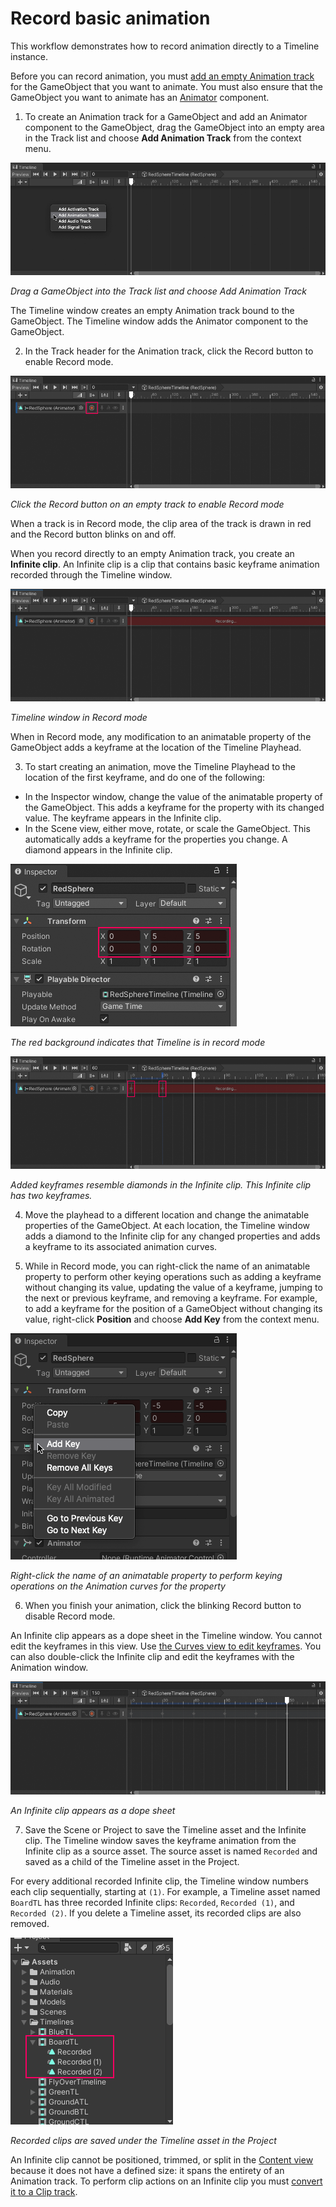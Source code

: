 # Record basic animation

This workflow demonstrates how to record animation directly to a Timeline instance.

Before you can record animation, you must [add an empty Animation track](trk-add.md) for the GameObject that you want to animate. You must also ensure that the GameObject you want to animate has an [Animator](https://docs.unity3d.com/Manual/class-Animator.html) component.

1. To create an Animation track for a GameObject and add an Animator component to the GameObject, drag the GameObject into an empty area in the Track list and choose **Add Animation Track** from the context menu.

  ![](images/tl-add-anim-trk.png)

  _Drag a GameObject into the Track list and choose Add Animation Track_

  The Timeline window creates an empty Animation track bound to the GameObject. The Timeline window adds the Animator component to the GameObject.

2. In the Track header for the Animation track, click the Record button to enable Record mode.

  ![](images/tl-anim-clip-rec-button.png)

  _Click the Record button on an empty track to enable Record mode_

  When a track is in Record mode, the clip area of the track is drawn in red and the Record button blinks on and off.

  When you record directly to an empty Animation track, you create an **Infinite clip**. An Infinite clip is a clip that contains basic keyframe animation recorded through the Timeline window.

  ![](images/tl-anim-clip-recording.png)

  _Timeline window in Record mode_

  When in Record mode, any modification to an animatable property of the GameObject adds a keyframe at the location of the Timeline Playhead.

3. To start creating an animation, move the Timeline Playhead to the location of the first keyframe, and do one of the following:

  * In the Inspector window, change the value of the animatable property of the GameObject. This adds a keyframe for the property with its changed value. The keyframe appears in the Infinite clip.
  * In the Scene view, either move, rotate, or scale the GameObject. This automatically adds a keyframe for the properties you change. A diamond appears in the Infinite clip.

  ![](images/insp-red-transform-props.png)

  _The red background indicates that Timeline is in record mode_

  ![](images/tl-rec-anim-diamonds.png)

  _Added keyframes resemble diamonds in the Infinite clip. This Infinite clip has two keyframes._

4. Move the playhead to a different location and change the animatable properties of the GameObject. At each location, the Timeline window adds a diamond to the Infinite clip for any changed properties and adds a keyframe to its associated animation curves.

5. While in Record mode, you can right-click the name of an animatable property to perform other keying operations such as adding a keyframe without changing its value, updating the value of a keyframe, jumping to the next or previous keyframe, and removing a keyframe. For example, to add a keyframe for the position of a GameObject without changing its value, right-click **Position** and choose **Add Key** from the context menu.

  ![](images/insp-key-menu.png)

  _Right-click the name of an animatable property to perform keying operations on the Animation curves for the property_

6. When you finish your animation, click the blinking Record button to disable Record mode.

  An Infinite clip appears as a dope sheet in the Timeline window. You cannot edit the keyframes in this view. Use [the Curves view to edit keyframes](curves-overview.md). You can also double-click the Infinite clip and edit the keyframes with the Animation window.

  ![](images/tl-rec-anim-dopesheet.png)

  _An Infinite clip appears as a dope sheet_

7. Save the Scene or Project to save the Timeline asset and the Infinite clip. The Timeline window saves the keyframe animation from the Infinite clip as a source asset. The source asset is named `Recorded` and saved as a child of the Timeline asset in the Project.

  For every additional recorded Infinite clip, the Timeline window numbers each clip sequentially, starting at `(1)`. For example, a Timeline asset named `BoardTL` has three recorded Infinite clips: `Recorded`, `Recorded (1)`, and `Recorded (2)`. If you delete a Timeline asset, its recorded clips are also removed.

  ![](images/prog-recorded-clips.png)

  _Recorded clips are saved under the Timeline asset in the Project_

  An Infinite clip cannot be positioned, trimmed, or split in the [Content view](clip-overview.md) because it does not have a defined size: it spans the entirety of an Animation track. To perform clip actions on an Infinite clip you must [convert it to a Clip track](wf-convert-infinite.md).

